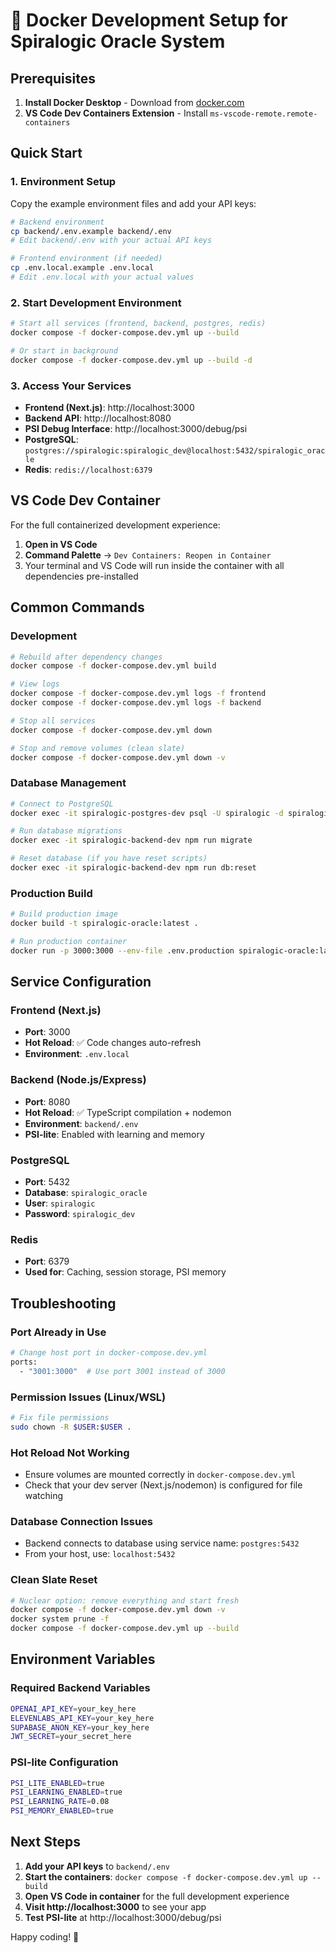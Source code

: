 # 🐳 Docker Development Setup for Spiralogic Oracle System

## Prerequisites

1. **Install Docker Desktop** - Download from [docker.com](https://www.docker.com/products/docker-desktop/)
2. **VS Code Dev Containers Extension** - Install `ms-vscode-remote.remote-containers`

## Quick Start

### 1. Environment Setup

Copy the example environment files and add your API keys:

```bash
# Backend environment
cp backend/.env.example backend/.env
# Edit backend/.env with your actual API keys

# Frontend environment (if needed)
cp .env.local.example .env.local
# Edit .env.local with your actual values
```

### 2. Start Development Environment

```bash
# Start all services (frontend, backend, postgres, redis)
docker compose -f docker-compose.dev.yml up --build

# Or start in background
docker compose -f docker-compose.dev.yml up --build -d
```

### 3. Access Your Services

- **Frontend (Next.js)**: http://localhost:3000
- **Backend API**: http://localhost:8080
- **PSI Debug Interface**: http://localhost:3000/debug/psi
- **PostgreSQL**: `postgres://spiralogic:spiralogic_dev@localhost:5432/spiralogic_oracle`
- **Redis**: `redis://localhost:6379`

## VS Code Dev Container

For the full containerized development experience:

1. **Open in VS Code**
2. **Command Palette** → `Dev Containers: Reopen in Container`
3. Your terminal and VS Code will run inside the container with all dependencies pre-installed

## Common Commands

### Development

```bash
# Rebuild after dependency changes
docker compose -f docker-compose.dev.yml build

# View logs
docker compose -f docker-compose.dev.yml logs -f frontend
docker compose -f docker-compose.dev.yml logs -f backend

# Stop all services
docker compose -f docker-compose.dev.yml down

# Stop and remove volumes (clean slate)
docker compose -f docker-compose.dev.yml down -v
```

### Database Management

```bash
# Connect to PostgreSQL
docker exec -it spiralogic-postgres-dev psql -U spiralogic -d spiralogic_oracle

# Run database migrations
docker exec -it spiralogic-backend-dev npm run migrate

# Reset database (if you have reset scripts)
docker exec -it spiralogic-backend-dev npm run db:reset
```

### Production Build

```bash
# Build production image
docker build -t spiralogic-oracle:latest .

# Run production container
docker run -p 3000:3000 --env-file .env.production spiralogic-oracle:latest
```

## Service Configuration

### Frontend (Next.js)
- **Port**: 3000
- **Hot Reload**: ✅ Code changes auto-refresh
- **Environment**: `.env.local`

### Backend (Node.js/Express)
- **Port**: 8080  
- **Hot Reload**: ✅ TypeScript compilation + nodemon
- **Environment**: `backend/.env`
- **PSI-lite**: Enabled with learning and memory

### PostgreSQL
- **Port**: 5432
- **Database**: `spiralogic_oracle`
- **User**: `spiralogic`
- **Password**: `spiralogic_dev`

### Redis
- **Port**: 6379
- **Used for**: Caching, session storage, PSI memory

## Troubleshooting

### Port Already in Use
```bash
# Change host port in docker-compose.dev.yml
ports:
  - "3001:3000"  # Use port 3001 instead of 3000
```

### Permission Issues (Linux/WSL)
```bash
# Fix file permissions
sudo chown -R $USER:$USER .
```

### Hot Reload Not Working
- Ensure volumes are mounted correctly in `docker-compose.dev.yml`
- Check that your dev server (Next.js/nodemon) is configured for file watching

### Database Connection Issues
- Backend connects to database using service name: `postgres:5432`
- From your host, use: `localhost:5432`

### Clean Slate Reset
```bash
# Nuclear option: remove everything and start fresh
docker compose -f docker-compose.dev.yml down -v
docker system prune -f
docker compose -f docker-compose.dev.yml up --build
```

## Environment Variables

### Required Backend Variables
```bash
OPENAI_API_KEY=your_key_here
ELEVENLABS_API_KEY=your_key_here
SUPABASE_ANON_KEY=your_key_here
JWT_SECRET=your_secret_here
```

### PSI-lite Configuration
```bash
PSI_LITE_ENABLED=true
PSI_LEARNING_ENABLED=true
PSI_LEARNING_RATE=0.08
PSI_MEMORY_ENABLED=true
```

## Next Steps

1. **Add your API keys** to `backend/.env`
2. **Start the containers**: `docker compose -f docker-compose.dev.yml up --build`
3. **Open VS Code in container** for the full development experience
4. **Visit http://localhost:3000** to see your app
5. **Test PSI-lite** at http://localhost:3000/debug/psi

Happy coding! 🚀